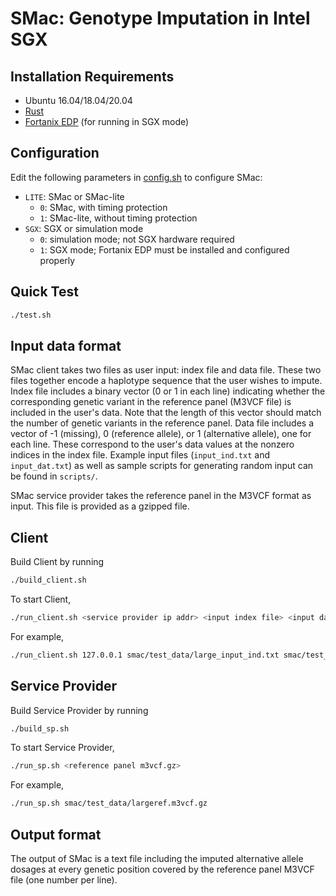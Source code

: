 # SMac: Genotype Imputation in Intel SGX
## Installation Requirements
- Ubuntu 16.04/18.04/20.04
- [Rust](https://www.rust-lang.org/tools/install)
- [Fortanix EDP](https://edp.fortanix.com/docs/installation/guide/) (for running in SGX mode)

## Configuration
Edit the following parameters in [config.sh](config.sh) to configure SMac:
- `LITE`: SMac or SMac-lite
    - `0`: SMac, with timing protection
    - `1`: SMac-lite, without timing protection
- `SGX`: SGX or simulation mode
    - `0`: simulation mode; not SGX hardware required
    - `1`: SGX mode; Fortanix EDP must be installed and configured properly

## Quick Test
```bash
./test.sh
```
<!--- To test on chr20 chunk1, first follow the instruction on https://github.com/statgen/Minimac4
to install minimac4. Replace the "minimac" executable in minimac/test_chr20_mmac.sh
with the correct path. Then run the script (test_chr20_mmac.sh) which saves the output to
out/mmac/. To test leak-resilient Rust implementation of minimac, run minimac/test_chr20_rust.sh
which saves the output to out/rust/. --->

## Input data format
<!--- Add instructions --->
SMac client takes two files as user input: index file and data file. These two files together
encode a haplotype sequence that the user wishes to impute. Index file includes a binary
vector (0 or 1 in each line) indicating whether the corresponding genetic variant in the
reference panel (M3VCF file) is included in the user's data. Note that the length of this
vector should match the number of genetic variants in the reference panel. Data file includes
a vector of -1 (missing), 0 (reference allele), or 1 (alternative allele), one for each line.
These correspond to the user's data values at the nonzero indices in the index file. 
Example input files (`input_ind.txt` and `input_dat.txt`) as well as sample scripts for
generating random input can be found in `scripts/`.

SMac service provider takes the reference panel in the M3VCF format as input. This file
is provided as a gzipped file.

## Client
Build Client by running
```bash
./build_client.sh
```

To start Client,
```bash
./run_client.sh <service provider ip addr> <input index file> <input data file> <output file>
```
For example, 

```bash
./run_client.sh 127.0.0.1 smac/test_data/large_input_ind.txt smac/test_data/large_input_dat.txt output.txt
```
## Service Provider
Build Service Provider by running
```bash
./build_sp.sh
```

To start Service Provider,

```bash
./run_sp.sh <reference panel m3vcf.gz>
```

For example,
```bash
./run_sp.sh smac/test_data/largeref.m3vcf.gz
```
## Output format
<!--- Add explanation --->

The output of SMac is a text file including the imputed alternative allele dosages at every
genetic position covered by the reference panel M3VCF file (one number per line).
